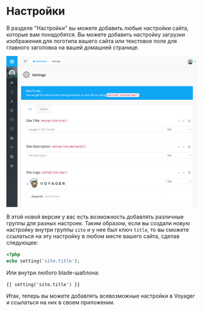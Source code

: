 # Настройки

В разделе "Настройки" вы можете добавить любые настройки сайта, которые вам понадобятся. Вы можете добавить настройку загрузки изображения для логотипа вашего сайта или текстовое поле для главного заголовка на вашей домашней странице.

![](../.gitbook/assets/settings.png)

В этой новой версии у вас есть возможность добавлять различные группы для разных настроек. Таким образом, если вы создали новую настройку внутри группы `site` и у нее был ключ `title`, то вы сможете ссылаться на эту настройку в любом месте вашего сайта, сделав следующее:

```php
<?php
echo setting('site.title');
```

Или внутри любого blade-шаблона:

```text
{{ setting('site.title') }}
```

Итак, теперь вы можете добавлять всевозможные настройки в Voyager и ссылаться на них в своем приложении.

